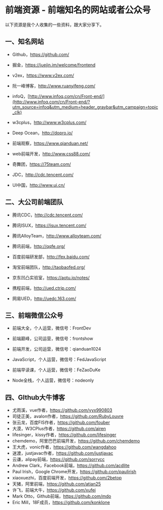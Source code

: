 # 前端资源 - 前端知名的网站或者公众号

以下资源是我个人收集的一些资料，跟大家分享下。

## 一、知名网站

- Github，<https://github.com/>

- 掘金，<https://juejin.im/welcome/frontend>

- v2ex，<https://www.v2ex.com/>

- 阮一峰博客，<http://www.ruanyifeng.com/>

- infoQ，[http://www.infoq.com/cn/Front-end/](http://www.infoq.com/cn/Front-end/?utm_source=infoq&utm_medium=header_graybar&utm_campaign=topic_clk)

- w3cplus，<http://www.w3cplus.com/>

- Deep Ocean，<http://dopro.io/>

- 前端观察，<https://www.qianduan.net/>

- web前端开发，<http://www.css88.com/>

- 奇舞团，<https://75team.com/>

- JDC，<http://cdc.tencent.com/>

- UI中国，<http://www.ui.cn/>

  

## 二、大公司前端团队

- 腾讯CDC，<http://cdc.tencent.com/>

- 腾讯ISUX，<https://isux.tencent.com/>

- 腾讯AlloyTeam，<http://www.alloyteam.com/>

- 腾讯前端，<http://qqfe.org/>

- 百度前端研发部，<http://fex.baidu.com/>

- 淘宝前端团队，<http://taobaofed.org/>

- 京东凹凸实验室，<https://aotu.io/notes/>

- 携程前端，<http://ued.ctrip.com/>

- 网易UED，<http://uedc.163.com/>

  

## 三、前端微信公众号

- 前端大全，个人运营，微信号：FrontDev

- 前端巅峰，公司运营，微信号：frontshow

- 前端开发，公司运营，微信号：qianduan1024

- JavaScript，个人运营，微信号：FedJavaScript

- 前端早读课，个人运营，微信号：FeZaoDuKe

- Node全栈，个人运营，微信号：nodeonly

  

## 四、GIthub大牛博客

- 尤雨溪，vue作者，<https://github.com/yyx990803>
- 司徒正美，avalon作者，<https://github.com/RubyLouvre>
- 张云龙，百度FIS作者，<https://github.com/fouber>
- 大漠，W3CPlus作者，<https://github.com/airen>
- lifesinger，kissy作者，<https://github.com/lifesinger>
- chemdemo，阿里巴巴前端开发，<https://github.com/chemdemo>
- 王大虎，vonic作者，<https://github.com/wangdahoo>
- 迷渡，justjavac作者，<https://github.com/justjavac>
- 云谦，alipay前端，<https://github.com/sorrycc>
- Andrew Clark，Facebook前端，<https://github.com/acdlite>
- Paul Irish，Google Chrome开发，<https://github.com/paulirish>
- xiaoxuezhi，百度前端开发，<https://github.com/2betop>
- 天猪，阿里前端，<https://github.com/atian25>
- 许飞，前端大牛，<https://github.com/xufei>
- Mark Otto，Github前端，<https://github.com/mdo>
- Eric Mill，18F成员，<https://github.com/konklone>